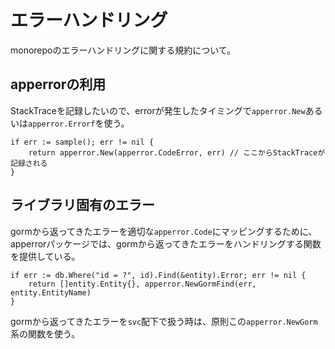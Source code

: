 # エラーハンドリング

monorepoのエラーハンドリングに関する規約について。

## apperrorの利用
StackTraceを記録したいので、errorが発生したタイミングで`apperror.New`あるいは`apperror.Errorf`を使う。

```
if err := sample(); err != nil {
	return apperror.New(apperror.CodeError, err) // ここからStackTraceが記録される
}
```

## ライブラリ固有のエラー

gormから返ってきたエラーを適切な`apperror.Code`にマッピングするために、apperrorパッケージでは、gormから返ってきたエラーをハンドリングする関数を提供している。

```
if err := db.Where("id = ?", id).Find(&entity).Error; err != nil {
    return []entity.Entity{}, apperror.NewGormFind(err, entity.EntityName)
}
```

gormから返ってきたエラーを`svc`配下で扱う時は、原則この`apperror.NewGorm`系の関数を使う。
